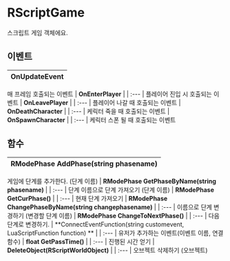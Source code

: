 # **RScriptGame**

스크립트 게임 객체에요. 
## **이벤트**

| **OnUpdateEvent** |
| :--- |
매 프레임 호출되는 이벤트 
| **OnEnterPlayer** |
| :--- |
플레이어 진입 시 호출되는 이벤트 
| **OnLeavePlayer** |
| :--- |
플레이어 나갈 때 호출되는 이벤트 
| **OnDeathCharacter** |
| :--- |
케릭터 죽을 때 호출되는 이벤트 
| **OnSpawnCharacter** |
| :--- |
케릭터 스폰 될 때 호출되는 이벤트 
## **함수**

| **RModePhase AddPhase(string phasename)** |
| :--- |
게임에 단계를 추가한다. (단계 이름) 
| **RModePhase GetPhaseByName(string phasename)** |
| :--- |
단계 이름으로 단계 가져오기 (단계 이름) 
| **RModePhase GetCurPhase()** |
| :--- |
현재 단계 가져오기 
| **RModePhase ChangePhaseByName(string changephasename)** |
| :--- |
이름으로 단계 변경하기 (변경할 단계 이름) 
| **RModePhase ChangeToNextPhase()** |
| :--- |
다음 단계로 변경하기. 
| **ConnectEventFunction(string customevent, LuaScriptFunction function) ** |
| :--- |
유저가 추가하는 이벤트(이벤트 이름, 연결 함수) 
| **float GetPassTime()** |
| :--- |
진행된 시간 얻기 
| **DeleteObject(RScriptWorldObject)** |
| :--- |
오브젝트 삭제하기 (오브젝트) 
